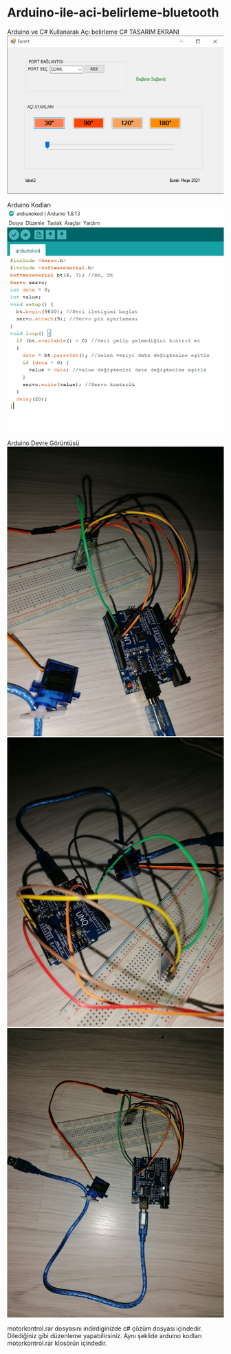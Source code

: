 # Arduino-ile-aci-belirleme-bluetooth
Arduino ve C# Kullanarak Açı belirleme
C# TASARIM EKRANI
<img src="https://raw.githubusercontent.com/meseburak/Arduino-ile-aci-belirleme/main/csharp.png"/>

Arduino Kodları
<img src="https://raw.githubusercontent.com/meseburak/Arduino-ile-aci-belirleme/main/ardiuno.png"/>

Arduino Devre Görüntüsü
<img src="https://raw.githubusercontent.com/meseburak/Arduino-ile-aci-belirleme/main/1.jpeg"/>
<img src="https://raw.githubusercontent.com/meseburak/Arduino-ile-aci-belirleme/main/2.jpeg"/>
<img src="https://raw.githubusercontent.com/meseburak/Arduino-ile-aci-belirleme/main/3.jpeg"/>

motorkontrol.rar dosyasını indirdiginizde c# çözüm dosyası içindedir. Dilediğiniz gibi düzenleme yapabilirsiniz. Aynı şeklide arduino kodları motorkontrol.rar klosörün içindedir.
